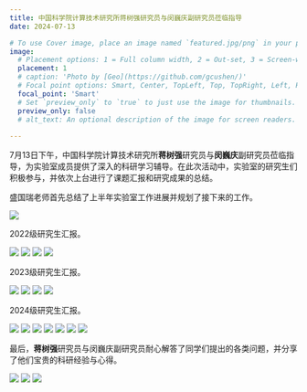 ```yaml
---
title: 中国科学院计算技术研究所蒋树强研究员与闵巍庆副研究员莅临指导
date: 2024-07-13

# To use Cover image, place an image named `featured.jpg/png` in your page's folder.
image:
  # Placement options: 1 = Full column width, 2 = Out-set, 3 = Screen-width
  placement: 1
  # caption: 'Photo by [Geo](https://github.com/gcushen/)'
  # Focal point options: Smart, Center, TopLeft, Top, TopRight, Left, Right, BottomLeft, Bottom, BottomRight
  focal_point: 'Smart'
  # Set `preview_only` to `true` to just use the image for thumbnails.
  preview_only: false
  # alt_text: An optional description of the image for screen readers.
  
---
```

7月13日下午，中国科学院计算技术研究所**蒋树强**研究员与**闵巍庆**副研究员莅临指导，为实验室成员提供了深入的科研学习辅导。在此次活动中，实验室的研究生们积极参与，并依次上台进行了课题汇报和研究成果的总结。



盛国瑞老师首先总结了上半年实验室工作进展并规划了接下来的工作。

![](<images/20240713 (2).jpg>)


2022级研究生汇报。

![](<images/2022/20240713 (13).jpg>)
![](<images/2022/20240713 (5).jpg>)
![](<images/2022/20240713 (6).jpg>)
![](<images/2022/20240713 (29).jpg>)

2023级研究生汇报。

![](<images/2023/20240713 (26).jpg>) 
![](<images/2023/20240713 (18).jpg>) 
![](<images/2023/20240713 (9).jpg>) 
![](<images/2023/20240713 (20).jpg>) 

2024级研究生汇报。

![](<images/2024/20240713 (3).jpg>) 
![](<images/2024/20240713 (32).jpg>) 
![](<images/2024/20240713 (33).jpg>) 
![](<images/2024/20240713 (19).jpg>) 
![](<images/2024/20240713 (11).jpg>) 
![](<images/2024/20240713 (27).jpg>) 
![](<images/2024/20240713 (34).jpg>)

最后，**蒋树强**研究员与闵巍庆副研究员耐心解答了同学们提出的各类问题，并分享了他们宝贵的科研经验与心得。

![](<images/20240713 (36).jpg>)
![](<images/20240713 (41).jpg>)
![](<images/20240713 (49).jpg>)